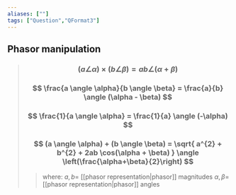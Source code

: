 ```yaml
---
aliases: [""]
tags: ["Question","QFormat3"]
---
```


#### 
## Phasor manipulation

> ### $$ (a \angle \alpha) \times (b \angle \beta) = ab \angle (\alpha + \beta) $$
> ### $$ \frac{a \angle \alpha}{b \angle \beta} = \frac{a}{b} \angle (\alpha - \beta) $$ 
> ### $$ \frac{1}{a \angle \alpha} = \frac{1}{a} \angle (-\alpha) $$ 
> ### $$ (a \angle \alpha) + (b \angle \beta) = \sqrt{ a^{2} + b^{2} + 2ab \cos(\alpha + \beta) } \angle \left(\frac{\alpha+\beta}{2}\right) $$
>> where:
>> $a,b=$ [[phasor representation|phasor]] magnitudes
>> $\alpha,\beta=$ [[phasor representation|phasor]] angles
